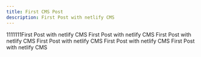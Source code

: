 ```yaml
---
title: First CMS Post
description: First Post with netlify CMS
---
```

1111111First Post with netlify CMS First Post with netlify CMS First Post with netlify CMS First Post with netlify CMS First Post with netlify CMS First Post with netlify CMS